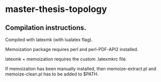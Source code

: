 # master-thesis-topology

## Compilation instructions.

Compiled with latexmk (with lualatex flag).

Memoization package requires perl and perl-PDF-API2 installed.

latexmk + memoization requires the custom .latexmkrc file.

If memoization has been manually installed, then memoize-extract.pl and memoize-clean.pl has to be added to $PATH.